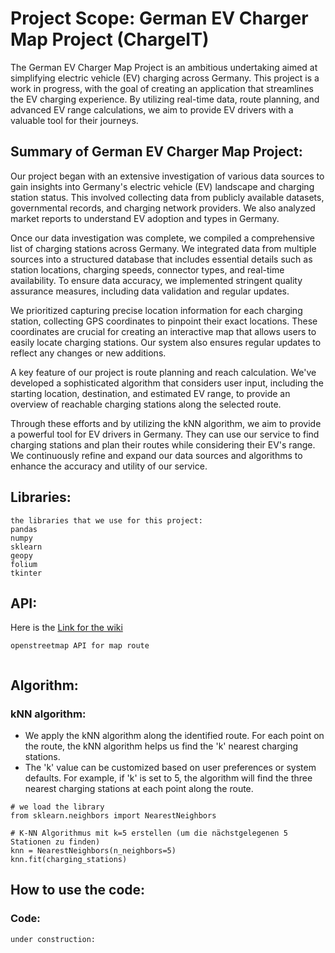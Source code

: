 # Project Scope: German EV Charger Map Project (ChargeIT)

The German EV Charger Map Project is an ambitious undertaking aimed at simplifying electric vehicle (EV) charging across Germany. This project is a work in progress, with the goal of creating an application that streamlines the EV charging experience. By utilizing real-time data, route planning, and advanced EV range calculations, we aim to provide EV drivers with a valuable tool for their journeys. 


## Summary of German EV Charger Map Project:


Our project began with an extensive investigation of various data sources to gain insights into Germany's electric vehicle (EV) landscape and charging station status. This involved collecting data from publicly available datasets, governmental records, and charging network providers. We also analyzed market reports to understand EV adoption and types in Germany.

Once our data investigation was complete, we compiled a comprehensive list of charging stations across Germany. We integrated data from multiple sources into a structured database that includes essential details such as station locations, charging speeds, connector types, and real-time availability. To ensure data accuracy, we implemented stringent quality assurance measures, including data validation and regular updates.

We prioritized capturing precise location information for each charging station, collecting GPS coordinates to pinpoint their exact locations. These coordinates are crucial for creating an interactive map that allows users to easily locate charging stations. Our system also ensures regular updates to reflect any changes or new additions.

A key feature of our project is route planning and reach calculation. We've developed a sophisticated algorithm that considers user input, including the starting location, destination, and estimated EV range, to provide an overview of reachable charging stations along the selected route.

Through these efforts and by utilizing the kNN algorithm, we aim to provide a powerful tool for EV drivers in Germany. They can use our service to find charging stations and plan their routes while considering their EV's range. We continuously refine and expand our data sources and algorithms to enhance the accuracy and utility of our service.

## Libraries:
```
the libraries that we use for this project:
pandas
numpy
sklearn
geopy
folium
tkinter
```
## API: 
Here is the [Link for the wiki]([https://pages.github.com/](https://wiki.openstreetmap.org/wiki/DE:Hauptseite?uselang=de))
```
openstreetmap API for map route


```
## Algorithm: 
### kNN algorithm:
- We apply the kNN algorithm along the identified route. For each point on the route, the kNN algorithm helps us find the 'k' nearest charging stations.
- The 'k' value can be customized based on user preferences or system defaults. For example, if 'k' is set to 5, the algorithm will find the three nearest charging stations at each point along the route.
```
# we load the library 
from sklearn.neighbors import NearestNeighbors

# K-NN Algorithmus mit k=5 erstellen (um die nächstgelegenen 5 Stationen zu finden)
knn = NearestNeighbors(n_neighbors=5)
knn.fit(charging_stations)

```


## How to use the code: 
### Code:
```
under construction:
```


